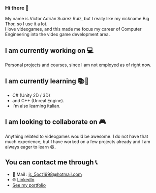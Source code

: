 ### Hi there 👋

<!--
**BigThor/BigThor** is a ✨ _special_ ✨ repository because its `README.md` (this file) appears on your GitHub profile.

Here are some ideas to get you started:

- 🔭 I’m currently working on ...
- 🌱 I’m currently learning ...
- 👯 I’m looking to collaborate on ...
- 🤔 I’m looking for help with ...
- 💬 Ask me about ...
- 📫 How to reach me: ...
- 😄 Pronouns: ...
- ⚡ Fun fact: ...
-->
My name is Víctor Adrián Suárez Ruiz, but I really like my nickname Big Thor, so I use it a lot. \
I love videogames, and this made me focus my career of Computer Engineering into the video game development area.

## I am currently working on 💻
Personal projects and courses, since I am not employed as of right now.

## I am currently learning 📚📘
* C# (Unity 2D / 3D) 
* and C++ (Unreal Engine). 
* I'm also learning italian.

## I am looking to collaborate on 🎮
Anything related to videogames would be awesome. I do not have that much experience,
but I have worked on a few projects already and I am always eager to learn 😄.

## You can contact me through 📞
* 📧 Mail : jr._5oct1998@hotmail.com
* 🌐 [LinkedIn](https://www.linkedin.com/in/sr-victor/)
* [See my portfolio](https://big-thor.itch.io/)
